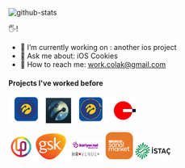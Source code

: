 ![github-stats](https://github-readme-stats.vercel.app/api?username=cagricolak&count_private=true&theme=algolia)

🖐!

- 🌱 I’m currently working on : another ios project
- 💬 Ask me about: iOS Cookies
- 🤙 How to reach me: work.colak@gmail.com


#### Projects I've worked before
<a href="https://apps.apple.com/tr/app/dijital-operatör/id335162906?l=tr"><img src="/clients/turkcell/dijital-operator-logo.png" width="70"></a>
<a href="https://apps.apple.com/tr/app/turkcell-platinum/id671494224?l=tr"><img src="/clients/turkcell/platinum.jpg" width="50"></a>
<a href="https://apps.apple.com/tr/app/şirketim/id930808346"><img src="/clients/turkcell/sirketim-app.png" width="70"></a>
<img src="/clients/fotowoo/fotowoo-logo.jpg" width="50">

<a><img src="/clients/upudate.jpeg" width="50"></a>
<a><img src="/clients/gsk-logo.png" width="60"></a>
<a><img src="/clients/kariyer-hrvenue_hd.jpg" width="70"></a>
<a><img src="/clients/sanal market logo.jpg" width="55"></a>
<a><img src="/clients/istac/Istac_vektorel_korumali.png" width="70"></a>
